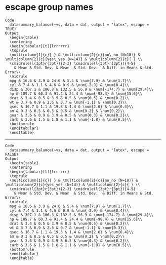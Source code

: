 # escape group names

    Code
      datasummary_balance(~vs, data = dat, output = "latex", escape = TRUE)
    Output
      \begin{table}
      \centering
      \begin{tabular}[t]{lrrrrrr}
      \toprule
      \multicolumn{1}{c}{ } & \multicolumn{2}{c}{no\_no (N=18)} & \multicolumn{2}{c}{yes\_yes (N=14)} & \multicolumn{2}{c}{ } \\
      \cmidrule(l{3pt}r{3pt}){2-3} \cmidrule(l{3pt}r{3pt}){4-5}
        & Mean & Std. Dev. & Mean  & Std. Dev.  & Diff. in Means & Std. Error\\
      \midrule
      mpg & 16.6 & 3.9 & 24.6 & 5.4 & \num{7.9} & \num{1.7}\\
      cyl & 7.4 & 1.1 & 4.6 & 0.9 & \num{-2.9} & \num{0.4}\\
      disp & 307.1 & 106.8 & 132.5 & 56.9 & \num{-174.7} & \num{29.4}\\
      hp & 189.7 & 60.3 & 91.4 & 24.4 & \num{-98.4} & \num{15.6}\\
      drat & 3.4 & 0.5 & 3.9 & 0.5 & \num{0.5} & \num{0.2}\\
      wt & 3.7 & 0.9 & 2.6 & 0.7 & \num{-1.1} & \num{0.3}\\
      qsec & 16.7 & 1.1 & 19.3 & 1.4 & \num{2.6} & \num{0.4}\\
      am & 0.3 & 0.5 & 0.5 & 0.5 & \num{0.2} & \num{0.2}\\
      gear & 3.6 & 0.9 & 3.9 & 0.5 & \num{0.3} & \num{0.2}\\
      carb & 3.6 & 1.5 & 1.8 & 1.1 & \num{-1.8} & \num{0.5}\\
      \bottomrule
      \end{tabular}
      \end{table}

---

    Code
      datasummary_balance(~vs, data = dat, output = "latex", escape = FALSE)
    Output
      \begin{table}
      \centering
      \begin{tabular}[t]{lrrrrrr}
      \toprule
      \multicolumn{1}{c}{ } & \multicolumn{2}{c}{no_no (N=18)} & \multicolumn{2}{c}{yes_yes (N=14)} & \multicolumn{2}{c}{ } \\
      \cmidrule(l{3pt}r{3pt}){2-3} \cmidrule(l{3pt}r{3pt}){4-5}
        & Mean & Std. Dev. & Mean  & Std. Dev.  & Diff. in Means & Std. Error\\
      \midrule
      mpg & 16.6 & 3.9 & 24.6 & 5.4 & \num{7.9} & \num{1.7}\\
      cyl & 7.4 & 1.1 & 4.6 & 0.9 & \num{-2.9} & \num{0.4}\\
      disp & 307.1 & 106.8 & 132.5 & 56.9 & \num{-174.7} & \num{29.4}\\
      hp & 189.7 & 60.3 & 91.4 & 24.4 & \num{-98.4} & \num{15.6}\\
      drat & 3.4 & 0.5 & 3.9 & 0.5 & \num{0.5} & \num{0.2}\\
      wt & 3.7 & 0.9 & 2.6 & 0.7 & \num{-1.1} & \num{0.3}\\
      qsec & 16.7 & 1.1 & 19.3 & 1.4 & \num{2.6} & \num{0.4}\\
      am & 0.3 & 0.5 & 0.5 & 0.5 & \num{0.2} & \num{0.2}\\
      gear & 3.6 & 0.9 & 3.9 & 0.5 & \num{0.3} & \num{0.2}\\
      carb & 3.6 & 1.5 & 1.8 & 1.1 & \num{-1.8} & \num{0.5}\\
      \bottomrule
      \end{tabular}
      \end{table}

